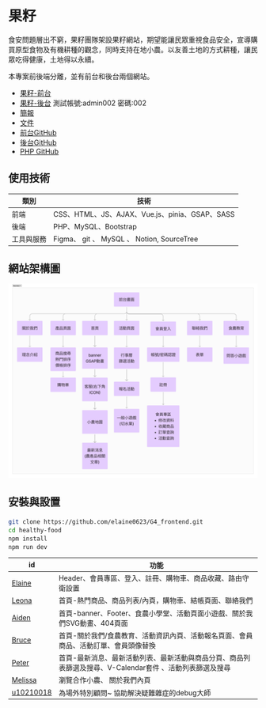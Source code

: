 # 果籽

食安問題層出不窮，果籽團隊架設果籽網站，期望能讓民眾重視食品安全，宣導購買原型食物及有機耕種的觀念，同時支持在地小農。以友善土地的方式耕種，讓民眾吃得健康，土地得以永續。

本專案前後端分離，並有前台和後台兩個網站。
* [果籽-前台](https://tibamef2e.com/cid101/g4/front/)
* [果籽-後台](https://tibamef2e.com/cid101/g4/admin/) 測試帳號:admin002 密碼:002
* [簡報](
https://drive.google.com/file/d/1C1k3sDOqOyIEzS0rpjOansVMceRwSDg-/view?usp=sharing)
* [文件](
https://drive.google.com/file/d/1-E0QKWCi0OUxWqj_PAfAUTg8nipYifVQ/view?usp=sharing)
* [前台GitHub](https://github.com/elaine0623/G4_frontend)
* [後台GitHub](https://github.com/elaine0623/G4_backend)
* [PHP GitHub](https://github.com/elaine0623/G4_php)

## 使用技術

|  類別   | 技術  |
|  ----  | ----  |
| 前端  | CSS、HTML、JS、AJAX、Vue.js、pinia、GSAP、SASS |
| 後端  | PHP、MySQL、Bootstrap |
| 工具與服務 | Figma、 git 、 MySQL 、 Notion, SourceTree |

## 網站架構圖

![前台架構](/src/assets/image/frontend-structure.png.jpg)

## 安裝與設置

```sh
git clone https://github.com/elaine0623/G4_frontend.git
cd healthy-food
npm install
npm run dev
```



|  id   | 功能  |
|  ----  | ----  |
| [Elaine](https://github.com/elaine0623)  | Header、會員專區、登入、註冊、購物車、商品收藏、路由守衛設置 |
| [Leona](https://github.com/leona1128)  | 首頁-熱門商品、商品列表/內頁，購物車、結帳頁面、聯絡我們 |
| [Aiden](https://github.com/Aiden911) | 首頁-banner、Footer、食農小學堂、活動頁面小遊戲、關於我們SVG動畫、404頁面 |
| [Bruce](https://github.com/Bruce1219) | 首頁-關於我們/食農教育、活動資訊內頁、活動報名頁面、會員商品、活動訂單、會員頭像替換|
| [Peter](https://github.com/Plai8) | 首頁-最新消息、最新活動列表、最新活動與商品分頁、商品列表篩選及搜尋、V-Calendar套件 、活動列表篩選及搜尋|
| [Melissa](https://github.com/Melissachouuu) | 瀏覽合作小農、 關於我們內頁 |
| [u10210018](https://github.com/u10210018) | 為場外特別顧問~ 協助解決疑難雜症的debug大師 |
